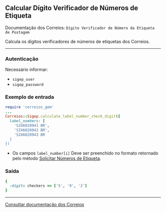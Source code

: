 ## Calcular Dígito Verificador de Números de Etiqueta

Documentação dos Correios: `Dígito Verificador de Número da Etiqueta de Postagem`

Calcula os dígitos verificadores de números de etiquetas dos Correios.

____

### Autenticação
Necessário informar:
* `sigep_user`
* `sigep_password`

### Exemplo de entrada

```ruby
require 'correios_gem'
...
Correios::Sigep.calculate_label_number_check_digit({
  label_numbers: [
    'SZ46020941 BR',
    'SZ46020942 BR',
    'SZ46020943 BR
  ]
})
```
* Os campos `label_number[i]` Deve ser preenchido no formato retornado pelo método [Solicitar Números de Etiqueta](REQUEST_LABEL_NUMBERS.pdf).

### Saída

```ruby
{
  :digits checkers => ['5', '9', '2']
}
```

---

[Consultar documentação dos Correios](CORREIOS_DOCUMENT.pdf)
